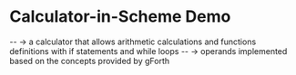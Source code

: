 # Calculator-in-Scheme Demo
-- -> a calculator that allows arithmetic calculations and functions definitions with if statements and while loops
-- -> operands implemented based on the concepts provided by gForth
